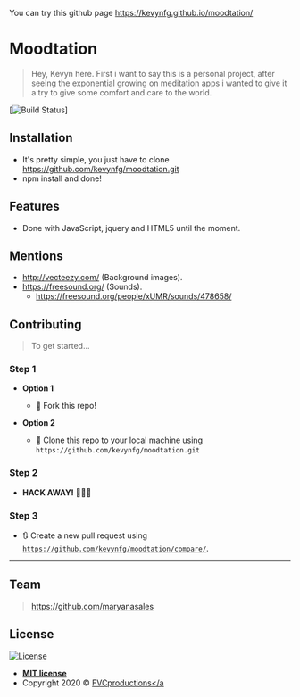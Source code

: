 You can try this github page https://kevynfg.github.io/moodtation/  

# Moodtation

>Hey, Kevyn here. First i want to say this is a personal project, after seeing the exponential growing on meditation apps i wanted to give it a try to give some comfort and care to the world.

[![Build Status](http://img.shields.io/travis/badges/badgerbadgerbadger.svg?style=flat-square)]  

## Installation

- It's pretty simple, you just have to clone https://github.com/kevynfg/moodtation.git 
- npm install and done!  

## Features  

- Done with JavaScript, jquery and HTML5 until the moment.  

## Mentions

- http://vecteezy.com/ (Background images).
- https://freesound.org/ (Sounds).
    - https://freesound.org/people/xUMR/sounds/478658/

## Contributing

> To get started...

### Step 1

- **Option 1**
    - 🍴 Fork this repo!

- **Option 2**
    - 👯 Clone this repo to your local machine using `https://github.com/kevynfg/moodtation.git`

### Step 2

- **HACK AWAY!** 🔨🔨🔨

### Step 3

- 🔃 Create a new pull request using <a href="https://github.com/kevynfg/moodtation/compare/" target="_blank">`https://github.com/kevynfg/moodtation/compare/`</a>.

---

## Team

> https://github.com/maryanasales

## License

[![License](http://img.shields.io/:license-mit-blue.svg?style=flat-square)](http://badges.mit-license.org)

- **[MIT license](http://opensource.org/licenses/mit-license.php)**
- Copyright 2020 © <a href="http://fvcproductions.com" target="_blank">FVCproductions</a
